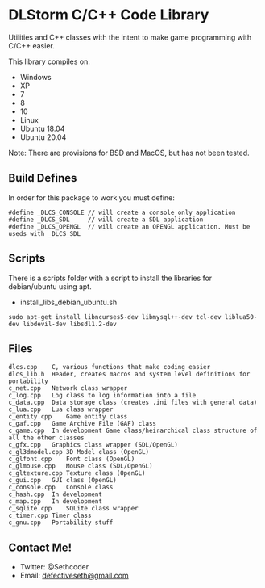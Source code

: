 # DLStorm C/C++ Code Library

Utilities and C++ classes with the intent to make game programming with C/C++ easier.

This library compiles on:
- Windows
 - XP
 - 7
 - 8
 - 10
- Linux
 - Ubuntu 18.04
 - Ubuntu 20.04
 
Note: There are provisions for BSD and MacOS, but has not been tested.

## Build Defines

In order for this package to work you must define:


```
#define _DLCS_CONSOLE // will create a console only application
#define _DLCS_SDL     // will create a SDL application
#define _DLCS_OPENGL  // will create an OPENGL application. Must be useds with _DLCS_SDL
```

## Scripts

There is a scripts folder with a script to install the libraries for debian/ubuntu using apt.

- install_libs_debian_ubuntu.sh

```
sudo apt-get install libncurses5-dev libmysql++-dev tcl-dev liblua50-dev libdevil-dev libsdl1.2-dev
```

## Files

```
dlcs.cpp	C, various functions that make coding easier
dlcs_lib.h	Header, creates macros and system level definitions for portability
c_net.cpp	Network class wrapper
c_log.cpp	Log class to log information into a file
c_data.cpp	Data storage class (creates .ini files with general data)
c_lua.cpp	Lua class wrapper
c_entity.cpp	Game entity class
c_gaf.cpp	Game Archive File (GAF) class
c_game.cpp	In development Game class/heirarchical class structure of all the other classes
c_gfx.cpp	Graphics class wrapper (SDL/OpenGL)
c_gl3dmodel.cpp	3D Model class (OpenGL)
c_glfont.cpp	Font class (OpenGL)
c_glmouse.cpp	Mouse class (SDL/OpenGL)
c_gltexture.cpp	Texture class (OpenGL)
c_gui.cpp	GUI class (OpenGL)
c_console.cpp	Console class
c_hash.cpp	In development
c_map.cpp	In development
c_sqlite.cpp	SQLite class wrapper
c_timer.cpp	Timer class
c_gnu.cpp	Portability stuff
```

## Contact Me!
 
- Twitter: @Sethcoder
- Email: defectiveseth@gmail.com

